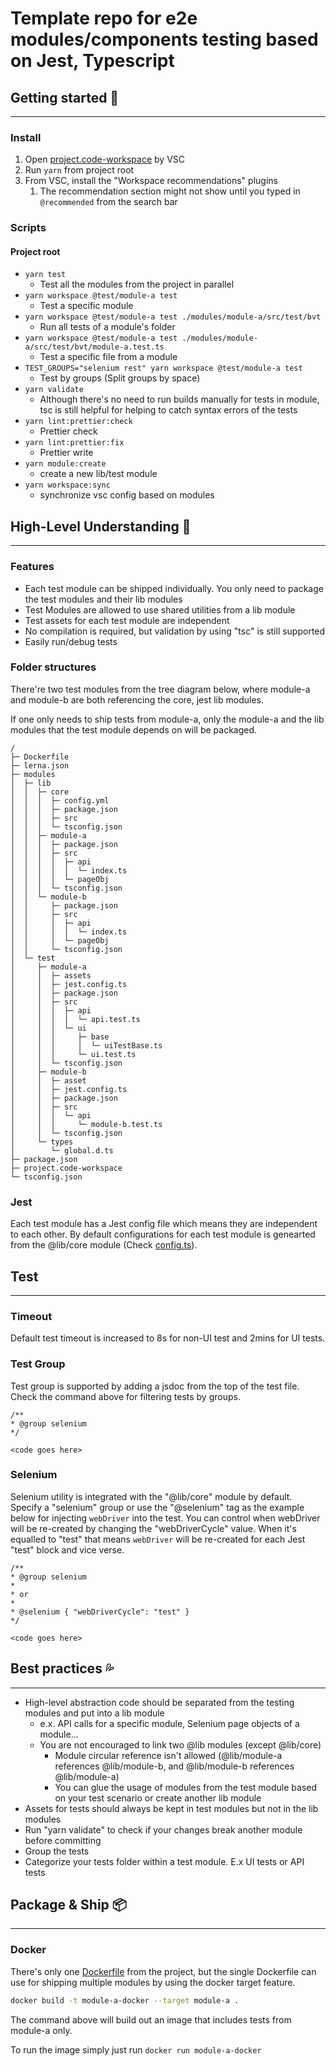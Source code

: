 # Template repo for e2e modules/components testing based on Jest, Typescript

## Getting started 🚪

---

### Install

1. Open [project.code-workspace](./project.code-workspace) by VSC
2. Run `yarn` from project root
3. From VSC, install the "Workspace recommendations" plugins
   1. The recommendation section might not show until you typed in `@recommended` from the search bar

### Scripts

#### Project root

- `yarn test`
  - Test all the modules from the project in parallel
- `yarn workspace @test/module-a test`
  - Test a specific module
- `yarn workspace @test/module-a test ./modules/module-a/src/test/bvt`
  - Run all tests of a module's folder
- `yarn workspace @test/module-a test ./modules/module-a/src/test/bvt/module-a.test.ts`
  - Test a specific file from a module
- `TEST_GROUPS="selenium rest" yarn workspace @test/module-a test`
  - Test by groups (Split groups by space)
- `yarn validate`
  - Although there's no need to run builds manually for tests in module, tsc is still helpful for helping to catch syntax errors of the tests
- `yarn lint:prettier:check`
  - Prettier check
- `yarn lint:prettier:fix`
  - Prettier write
- `yarn module:create`
  - create a new lib/test module
- `yarn workspace:sync`
  - synchronize vsc config based on modules

## High-Level Understanding 👀

---

### Features

- Each test module can be shipped individually. You only need to package the test modules and their lib modules
- Test Modules are allowed to use shared utilities from a lib module
- Test assets for each test module are independent
- No compilation is required, but validation by using "tsc" is still supported
- Easily run/debug tests

### Folder structures

There're two test modules from the tree diagram below, where module-a and module-b are both referencing the core, jest lib modules.

If one only needs to ship tests from module-a, only the module-a and the lib modules that the test module depends on will be packaged.

```plain
/
├─ Dockerfile
├─ lerna.json
├─ modules
│  ├─ lib
│  │  ├─ core
│  │  │  ├─ config.yml
│  │  │  ├─ package.json
│  │  │  ├─ src
│  │  │  └─ tsconfig.json
│  │  ├─ module-a
│  │  │  ├─ package.json
│  │  │  ├─ src
│  │  │  │  ├─ api
│  │  │  │  │  └─ index.ts
│  │  │  │  └─ pageObj
│  │  │  └─ tsconfig.json
│  │  └─ module-b
│  │     ├─ package.json
│  │     ├─ src
│  │     │  ├─ api
│  │     │  │  └─ index.ts
│  │     │  └─ pageObj
│  │     └─ tsconfig.json
│  └─ test
│     ├─ module-a
│     │  ├─ assets
│     │  ├─ jest.config.ts
│     │  ├─ package.json
│     │  ├─ src
│     │  │  ├─ api
│     │  │  │  └─ api.test.ts
│     │  │  └─ ui
│     │  │     ├─ base
│     │  │     │  └─ uiTestBase.ts
│     │  │     └─ ui.test.ts
│     │  └─ tsconfig.json
│     ├─ module-b
│     │  ├─ asset
│     │  ├─ jest.config.ts
│     │  ├─ package.json
│     │  ├─ src
│     │  │  └─ api
│     │  │     └─ module-b.test.ts
│     │  └─ tsconfig.json
│     └─ types
│        └─ global.d.ts
├─ package.json
├─ project.code-workspace
└─ tsconfig.json
```

### Jest

Each test module has a Jest config file which means they are independent to each other. By default configurations for each test module is genearted from the @lib/core module (Check [config.ts](./modules/lib/core/src/jest/config.ts)).

## Test

---

### Timeout

Default test timeout is increased to 8s for non-UI test and 2mins for UI tests.

### Test Group

Test group is supported by adding a jsdoc from the top of the test file. Check the command above for filtering tests by groups.

```
/**
* @group selenium
*/

<code goes here>
```

### Selenium

Selenium utility is integrated with the "@lib/core" module by default. Specify a "selenium" group or use the "@selenium" tag as the example below for injecting `webDriver` into the test. You can control when webDriver will be re-created by changing the "webDriverCycle" value. When it's equalled to "test" that means `webDriver` will be re-created for each Jest "test" block and vice verse.

```
/**
* @group selenium
*
* or
*
* @selenium { "webDriverCycle": "test" }
*/

<code goes here>
```

## Best practices 💦

---

- High-level abstraction code should be separated from the testing modules and put into a lib module
  - e.x. API calls for a specific module, Selenium page objects of a module...
  - You are not encouraged to link two @lib modules (except @lib/core)
    - Module circular reference isn't allowed (@lib/module-a references @lib/module-b, and @lib/module-b references @lib/module-a)
    - You can glue the usage of modules from the test module based on your test scenario or create another lib module
- Assets for tests should always be kept in test modules but not in the lib modules
- Run "yarn validate" to check if your changes break another module before committing
- Group the tests
- Categorize your tests folder within a test module. E.x UI tests or API tests

## Package & Ship 📦

---

### Docker

There's only one [Dockerfile](Dockerfile) from the project, but the single Dockerfile can use for shipping multiple modules by using the docker target feature.

```bash
docker build -t module-a-docker --target module-a .
```

The command above will build out an image that includes tests from module-a only.

To run the image simply just run `docker run module-a-docker`
